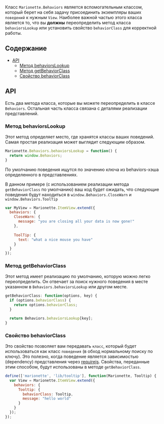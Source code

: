 Класс `Marionette.Behaviors` является вспомогательным классом, который берет на себя задачу присоединить экземпляры ваших `поведений` к нужным `View`.
Наиболее важной частью этого класса является то, что вы **должны** переопределить метод класса `behaviorsLookup` или
установить свойство `behaviorClass` для корректной работы.

## Содержание
* [API](#api)
  * [Метод behaviorsLookup](#behaviorslookup)
  * [Метод getBehaviorClass](#getbehaviorclass)
  * [Свойство behaviorClass](#behaviorclass)

## API

Есть два метода класса, которые вы можете переопределить в классе `Behaviors`. Остальная часть класса связана
с деталями реализации представлений.

### Метод behaviorsLookup

Этот метод определяет место, где хранятся классы ваших поведений. Самая простая реализация может выглядит
следующим образом.

```js
Marionette.Behaviors.behaviorsLookup = function() {
  return window.Behaviors;
}
```

По умолчанию поведения ищутся по значению ключа из behaviors-хэша определенного в представлениях.

В данном примере (с использованием реализации метода `getBehaviorClass` по умолчанию) ваш код будет ожидать, что
следующие поведения будут находиться в `window.Behaviors.CloseWarn` и `window.Behaviors.ToolTip`

```js
var MyView = Marionette.ItemView.extend({
  behaviors: {
    CloseWarn: {
      message: "you are closing all your data is now gone!"
    },
    
    ToolTip: {
      text: "what a nice mouse you have"
    }
  }
});
```

### Метод getBehaviorClass

Этот метод имеет реализацию по умолчанию, которую можно легко переопределить. Он отвечает за поиск нужного
поведения в месте указанном в `Behaviors.behaviorsLookup` или другом месте.

```js
getBehaviorClass: function(options, key) {
  if (options.behaviorClass) {
    return options.behaviorClass;
  }

  return Behaviors.behaviorsLookup[key];
}
```

### Свойство behaviorClass

Это свойство позволяет вам передавать `класс`, который будет использоваться как класс `поведения` (в обход нормальному поиску по ключу). 
Это полезно, когда поведение является зависимостью (dependency) представления через [requirejs](http://requirejs.org/). 
Свойства, переданные этим способом, будут использованы в методе `getBehaviorClass`.

```js
define(['marionette', 'lib/tooltip'], function(Marionette, Tooltip) {
  var View = Marionette.ItemView.extend({
    behaviors: {
      Tooltip: {
        behaviorClass: Tooltip,
        message: "hello world"
      }
    }
  });
});
```
